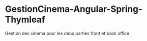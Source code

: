 # GestionCinema-Angular-Spring-Thymleaf
Gestion des cinema pour les deux parties front et back office

